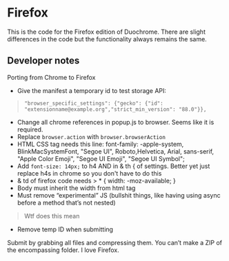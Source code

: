 # Firefox
This is the code for the Firefox edition of Duochrome. There are slight differences in the code but the functionality always remains the same.

## Developer notes
Porting from Chrome to Firefox

- Give the manifest a temporary id to test storage API:
> `"browser_specific_settings": {"gecko": {"id": "extensionname@example.org","strict_min_version": "88.0"}},`
- Change all chrome references in popup.js to browser. Seems like it is required.
- Replace `browser.action` with `browser.browserAction`
- HTML CSS tag needs this line: font-family: -apple-system, BlinkMacSystemFont, "Segoe UI", Roboto,Helvetica, Arial, sans-serif, "Apple Color Emoji", "Segoe UI Emoji", "Segoe UI Symbol";
- Add `font-size: 14px;` to h4 AND in & th { of settings. Better yet just replace h4s in chrome so you don't have to do this
- & td of firefox code needs > * { width: -moz-available; }
- Body must inherit the width from html tag
- Must remove “experimental” JS (bullshit things, like having using async before a method that’s not nested)
> Wtf does this mean
- Remove temp ID when submitting

Submit by grabbing all files and compressing them. You can’t make a ZIP of the encompassing folder. I love Firefox.
